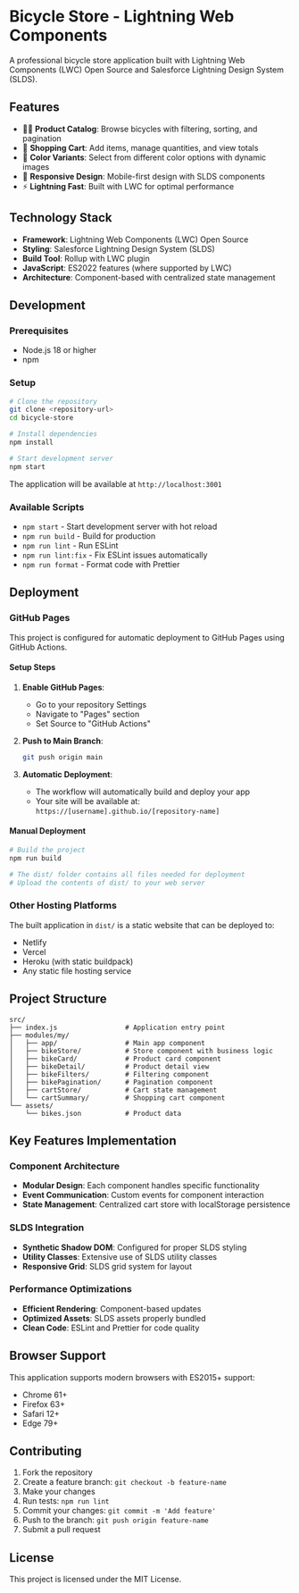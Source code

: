 # Bicycle Store - Lightning Web Components

A professional bicycle store application built with Lightning Web Components (LWC) Open Source and Salesforce Lightning Design System (SLDS).

## Features

- 🚴‍♀️ **Product Catalog**: Browse bicycles with filtering, sorting, and pagination
- 🛒 **Shopping Cart**: Add items, manage quantities, and view totals
- 🎨 **Color Variants**: Select from different color options with dynamic images
- 📱 **Responsive Design**: Mobile-first design with SLDS components
- ⚡ **Lightning Fast**: Built with LWC for optimal performance

## Technology Stack

- **Framework**: Lightning Web Components (LWC) Open Source
- **Styling**: Salesforce Lightning Design System (SLDS)
- **Build Tool**: Rollup with LWC plugin
- **JavaScript**: ES2022 features (where supported by LWC)
- **Architecture**: Component-based with centralized state management

## Development

### Prerequisites

- Node.js 18 or higher
- npm

### Setup

```bash
# Clone the repository
git clone <repository-url>
cd bicycle-store

# Install dependencies
npm install

# Start development server
npm start
```

The application will be available at `http://localhost:3001`

### Available Scripts

- `npm start` - Start development server with hot reload
- `npm run build` - Build for production
- `npm run lint` - Run ESLint
- `npm run lint:fix` - Fix ESLint issues automatically
- `npm run format` - Format code with Prettier

## Deployment

### GitHub Pages

This project is configured for automatic deployment to GitHub Pages using GitHub Actions.

#### Setup Steps

1. **Enable GitHub Pages**:
   - Go to your repository Settings
   - Navigate to "Pages" section
   - Set Source to "GitHub Actions"

2. **Push to Main Branch**:
   ```bash
   git push origin main
   ```

3. **Automatic Deployment**:
   - The workflow will automatically build and deploy your app
   - Your site will be available at: `https://[username].github.io/[repository-name]`

#### Manual Deployment

```bash
# Build the project
npm run build

# The dist/ folder contains all files needed for deployment
# Upload the contents of dist/ to your web server
```

### Other Hosting Platforms

The built application in `dist/` is a static website that can be deployed to:
- Netlify
- Vercel
- Heroku (with static buildpack)
- Any static file hosting service

## Project Structure

```
src/
├── index.js                 # Application entry point
├── modules/my/
│   ├── app/                 # Main app component
│   ├── bikeStore/           # Store component with business logic
│   ├── bikeCard/            # Product card component
│   ├── bikeDetail/          # Product detail view
│   ├── bikeFilters/         # Filtering component
│   ├── bikePagination/      # Pagination component
│   ├── cartStore/           # Cart state management
│   └── cartSummary/         # Shopping cart component
└── assets/
    └── bikes.json           # Product data
```

## Key Features Implementation

### Component Architecture
- **Modular Design**: Each component handles specific functionality
- **Event Communication**: Custom events for component interaction
- **State Management**: Centralized cart store with localStorage persistence

### SLDS Integration
- **Synthetic Shadow DOM**: Configured for proper SLDS styling
- **Utility Classes**: Extensive use of SLDS utility classes
- **Responsive Grid**: SLDS grid system for layout

### Performance Optimizations
- **Efficient Rendering**: Component-based updates
- **Optimized Assets**: SLDS assets properly bundled
- **Clean Code**: ESLint and Prettier for code quality

## Browser Support

This application supports modern browsers with ES2015+ support:
- Chrome 61+
- Firefox 63+
- Safari 12+
- Edge 79+

## Contributing

1. Fork the repository
2. Create a feature branch: `git checkout -b feature-name`
3. Make your changes
4. Run tests: `npm run lint`
5. Commit your changes: `git commit -m 'Add feature'`
6. Push to the branch: `git push origin feature-name`
7. Submit a pull request

## License

This project is licensed under the MIT License.